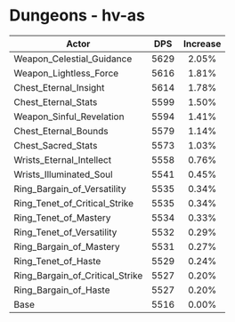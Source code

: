 # Dungeons - hv-as
| Actor | DPS | Increase |
|---|:---:|:---:|
|Weapon_Celestial_Guidance|5629|2.05%|
|Weapon_Lightless_Force|5616|1.81%|
|Chest_Eternal_Insight|5614|1.78%|
|Chest_Eternal_Stats|5599|1.50%|
|Weapon_Sinful_Revelation|5594|1.41%|
|Chest_Eternal_Bounds|5579|1.14%|
|Chest_Sacred_Stats|5573|1.03%|
|Wrists_Eternal_Intellect|5558|0.76%|
|Wrists_Illuminated_Soul|5541|0.45%|
|Ring_Bargain_of_Versatility|5535|0.34%|
|Ring_Tenet_of_Critical_Strike|5535|0.34%|
|Ring_Tenet_of_Mastery|5534|0.33%|
|Ring_Tenet_of_Versatility|5532|0.29%|
|Ring_Bargain_of_Mastery|5531|0.27%|
|Ring_Tenet_of_Haste|5529|0.24%|
|Ring_Bargain_of_Critical_Strike|5527|0.20%|
|Ring_Bargain_of_Haste|5527|0.20%|
|Base|5516|0.00%|
